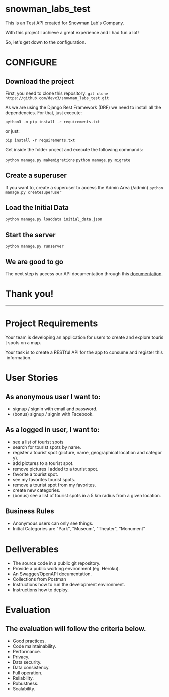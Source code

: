 # snowman_labs_test
This is an Test API created for Snowman Lab's Company. 

With this project I achieve a great experience and I had fun a lot! 

So, let's get down to the configuration. 


# CONFIGURE 

## Download the project

First, you need to clone this repository: 
`git clone https://github.com/devx3/snowman_labs_test.git`

As we are using the Django Rest Framework (DRF) we need to install all the dependencies. For that, just execute: 

`python3 -m pip install -r requirements.txt`

or just: 

`pip install -r requirements.txt`

Get inside the folder project and execute the following commands:

`python manage.py makemigrations`
`python manage.py migrate`

## Create a superuser
If you want to, create a superuser to access the Admin Area (/admin)
`python manage.py createsuperuser`

## Load the Initial Data
`python manage.py loaddata initial_data.json`


## Start the server
`python manage.py runserver`

## We are good to go

The next step is access our API documentation through this [documentation](https://documenter.getpostman.com/view/7747875/TVRd9r4d).

# Thank you! 

---------------


# **Project Requirements**

Your team is developing an application for users to create and explore tourist spots on a map.

Your task is to create a RESTful API for the app to consume and register this information.

# **User Stories**

## **As anonymous user I want to:**

- signup / signin with email and password.
- (bonus) signup / signin with Facebook.

## **As a logged in user, I want to:**

- see a list of tourist spots 
- search for tourist spots by name.
- register a tourist spot (picture, name, geographical location and category).
- add pictures to a tourist spot.
- remove pictures I added to a tourist spot.
- favorite a tourist spot.
- see my favorites tourist spots.
- remove a tourist spot from my favorites.
- create new categories.
- (bonus) see a list of tourist spots in a 5 km radius from a given location.

## **Business Rules**

- Anonymous users can only see things.
- Initial Categories are "Park", "Museum", "Theater", "Monument"

# **Deliverables**

- The source code in a public git repository.
- Provide a public working environment (eg. Heroku).
- An Swagger/OpenAPI documentation.
- Collections from Postman
- Instructions how to run the development environment.
- Instructions how to deploy.

# **Evaluation**

## **The evaluation will follow the criteria below.**

- Good practices.
- Code maintainability.
- Performance.
- Privacy.
- Data security.
- Data consistency.
- Full operation.
- Reliability.
- Robustness.
- Scalability.


